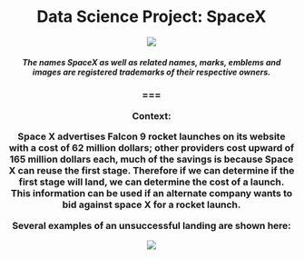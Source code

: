 <h1 align="center">Data Science Project: SpaceX</h1>

<p align="center"><img src="https://live.staticflickr.com/65535/49185149122_37f5c52e43_k.jpg"></p>




<h4 align="center">
  <i>
     The names SpaceX as well as related names, marks, emblems and images are registered trademarks of their respective owners.
  </i>
</h4>

<h3 align="center">



===

Context:

Space X advertises Falcon 9 rocket launches on its website with a cost of 62 million dollars; other providers cost upward of 165 million dollars each, much of the savings is because Space X can reuse the first stage. Therefore if we can determine if the first stage will land, we can determine the cost of a launch. This information can be used if an alternate company wants to bid against space X for a rocket launch.   

Several examples of an unsuccessful landing are shown here:

![](https://cf-courses-data.s3.us.cloud-object-storage.appdomain.cloud/IBMDeveloperSkillsNetwork-DS0701EN-SkillsNetwork/api/Images/landing\_1.gif)
